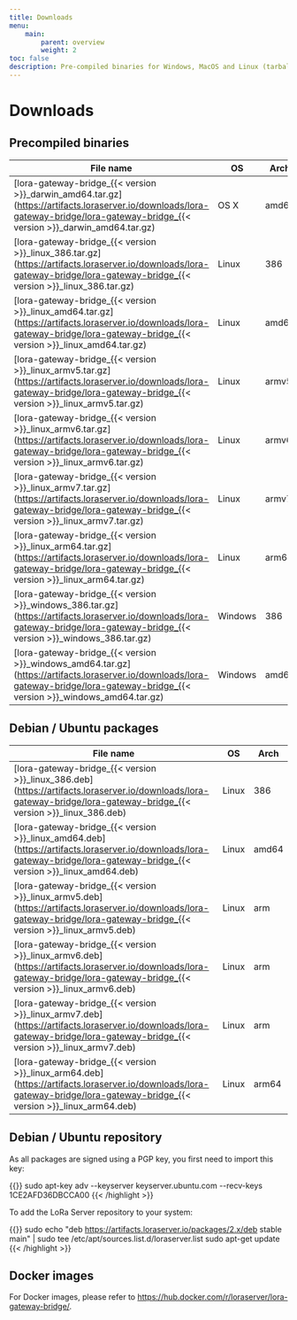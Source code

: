 ```yaml
---
title: Downloads
menu:
    main:
        parent: overview
        weight: 2
toc: false
description: Pre-compiled binaries for Windows, MacOS and Linux (tarball and Debian / Ubuntu packages).
---
```


# Downloads

## Precompiled binaries

| File name                                                                                                                                                                          | OS      | Arch  |
| ---------------------------------------------------------------------------------------------------------------------------------------------------------------------------------- | ------- | ----- |
| [lora-gateway-bridge_{{< version >}}_darwin_amd64.tar.gz](https://artifacts.loraserver.io/downloads/lora-gateway-bridge/lora-gateway-bridge_{{< version >}}_darwin_amd64.tar.gz)   | OS X    | amd64 |
| [lora-gateway-bridge_{{< version >}}_linux_386.tar.gz](https://artifacts.loraserver.io/downloads/lora-gateway-bridge/lora-gateway-bridge_{{< version >}}_linux_386.tar.gz)         | Linux   | 386   |
| [lora-gateway-bridge_{{< version >}}_linux_amd64.tar.gz](https://artifacts.loraserver.io/downloads/lora-gateway-bridge/lora-gateway-bridge_{{< version >}}_linux_amd64.tar.gz)     | Linux   | amd64 |
| [lora-gateway-bridge_{{< version >}}_linux_armv5.tar.gz](https://artifacts.loraserver.io/downloads/lora-gateway-bridge/lora-gateway-bridge_{{< version >}}_linux_armv5.tar.gz)     | Linux   | armv5 |
| [lora-gateway-bridge_{{< version >}}_linux_armv6.tar.gz](https://artifacts.loraserver.io/downloads/lora-gateway-bridge/lora-gateway-bridge_{{< version >}}_linux_armv6.tar.gz)     | Linux   | armv6 |
| [lora-gateway-bridge_{{< version >}}_linux_armv7.tar.gz](https://artifacts.loraserver.io/downloads/lora-gateway-bridge/lora-gateway-bridge_{{< version >}}_linux_armv7.tar.gz)     | Linux   | armv7 |
| [lora-gateway-bridge_{{< version >}}_linux_arm64.tar.gz](https://artifacts.loraserver.io/downloads/lora-gateway-bridge/lora-gateway-bridge_{{< version >}}_linux_arm64.tar.gz)     | Linux   | arm64 |
| [lora-gateway-bridge_{{< version >}}_windows_386.tar.gz](https://artifacts.loraserver.io/downloads/lora-gateway-bridge/lora-gateway-bridge_{{< version >}}_windows_386.tar.gz)     | Windows | 386   |
| [lora-gateway-bridge_{{< version >}}_windows_amd64.tar.gz](https://artifacts.loraserver.io/downloads/lora-gateway-bridge/lora-gateway-bridge_{{< version >}}_windows_amd64.tar.gz) | Windows | amd64 |

## Debian / Ubuntu packages

| File name                                                                                                                                                                | OS      | Arch  |
| -------------------------------------------------------------------------------------------------------------------------------------------------------------------------| ------- | ----- |
| [lora-gateway-bridge_{{< version >}}_linux_386.deb](https://artifacts.loraserver.io/downloads/lora-gateway-bridge/lora-gateway-bridge_{{< version >}}_linux_386.deb)     | Linux   | 386   |
| [lora-gateway-bridge_{{< version >}}_linux_amd64.deb](https://artifacts.loraserver.io/downloads/lora-gateway-bridge/lora-gateway-bridge_{{< version >}}_linux_amd64.deb) | Linux   | amd64 |
| [lora-gateway-bridge_{{< version >}}_linux_armv5.deb](https://artifacts.loraserver.io/downloads/lora-gateway-bridge/lora-gateway-bridge_{{< version >}}_linux_armv5.deb) | Linux   | arm   |
| [lora-gateway-bridge_{{< version >}}_linux_armv6.deb](https://artifacts.loraserver.io/downloads/lora-gateway-bridge/lora-gateway-bridge_{{< version >}}_linux_armv6.deb) | Linux   | arm   |
| [lora-gateway-bridge_{{< version >}}_linux_armv7.deb](https://artifacts.loraserver.io/downloads/lora-gateway-bridge/lora-gateway-bridge_{{< version >}}_linux_armv7.deb) | Linux   | arm   |
| [lora-gateway-bridge_{{< version >}}_linux_arm64.deb](https://artifacts.loraserver.io/downloads/lora-gateway-bridge/lora-gateway-bridge_{{< version >}}_linux_arm64.deb) | Linux   | arm64 |

## Debian / Ubuntu repository

As all packages are signed using a PGP key, you first need to import this key:

{{<highlight bash>}}
sudo apt-key adv --keyserver keyserver.ubuntu.com --recv-keys 1CE2AFD36DBCCA00
{{< /highlight >}}

To add the LoRa Server repository to your system:

{{<highlight bash>}}
sudo echo "deb https://artifacts.loraserver.io/packages/2.x/deb stable main" | sudo tee /etc/apt/sources.list.d/loraserver.list
sudo apt-get update
{{< /highlight >}}

## Docker images

For Docker images, please refer to https://hub.docker.com/r/loraserver/lora-gateway-bridge/.

